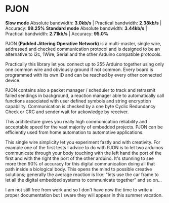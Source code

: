 PJON 
==== 
**Slow mode** Absolute bandwidth: **3.0kb/s** | Practical bandwidth: **2.38kb/s** | Accuracy: **99.25%**
**Standard mode** Absolute bandwidth: **3.44kb/s** | Practical bandwidth: **2.71kb/s** | Accuracy: **95.0%**
 
PJON **(Padded Jittering Operative Network)** is a multi-master, single wire, addressed and checked communication protocol and is designed to be an alternative to i2c, 1Wire, Serial and the other Arduino compatible protocols. 

Practically this library let you connect up to 255 Arduino together using only one common wire and obviously ground if not common. Every board is programmed with its own ID and can be reached by every other connected device. 

PJON contains also a packet manager / scheduler to track and retrasmit failed sendings in background, a reaction manager able to automatically call functions associated with user defined symbols and string encryption capability. Communication is checked by a one byte Cyclic Redundancy Check or CRC and sender wait for ackowledge by receiver. 

This architecture gives you really high communication reliability and acceptable speed for the vast majority of embedded projects. PJON can be efficiently used from home automation to automotive applications.

This single wire simplicity let you experiment fastly and with creativity. For example one of the first tests I advice to do with PJON is to let two arduinos communicate through your body touching with the left hand the port of the first and with the right the port of the other arduino. It's stunning to see more then 90% of accuracy for this digital communication doing all that path inside a biological body. This opens the mind to possible creative solutions; generally the average reaction is like: "lets use the car frame to let all the digital embedded systems to communicate together" and so on...

I am not still free from work and so I don't have now the time to write a proper documentation but I sware they will appear in this summer vacation.


